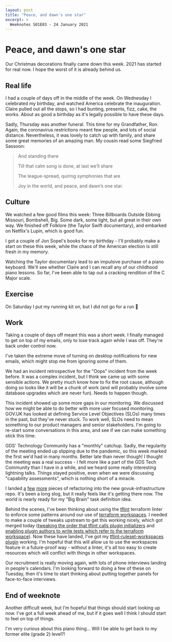 ```yaml
---
layout: post
title: "Peace, and dawn's one star"
excerpt: >
  Weeknotes S01E03 - 24 January 2021
---
```


# Peace, and dawn's one star

Our Christmas decorations finally came down this week. 2021 has started for
real now. I hope the worst of it is already behind us.

## Real life

I had a couple of days off in the middle of the week. On Wednesday I celebrated
my birthday, and watched America celebrate the inauguration. Claire pulled out
all the stops, so I had bunting, presents, fizz, cake, the works. About as good
a birthday as it's legally possible to have these days.

Sadly, Thursday was another funeral. This time for my Grandfather, Ron. Again,
the coronavirus restrictions meant few people, and lots of social distance.
Nevertheless, it was lovely to catch up with family, and share some great
memories of an amazing man. My cousin read some Siegfried Sassoon:

> And standing there
>
> Till that calm song is done, at last we’ll share
>
> The league-spread, quiring symphonies that are
>
> Joy in the world, and peace, and dawn’s one star.

## Culture

We watched a few good films this week: Three Billboards Outside Ebbing
Missouri, Bombshell, Big. Some dark, some light, but all great in their own
way. We finished off Folklore (the Taylor Swift documentary), and embarked on
Netflix's Lupin, which is good fun.

I got a couple of Jon Sopel's books for my birthday - I'll probably make a
start on these this week, while the chaos of the American election is still
fresh in my memory.

Watching the Taylor documentary lead to an impulsive purchase of a piano
keyboard. We'll see whether Claire and I can recall any of our childhood piano
lessons. So far, I've been able to tap out a cracking rendition of the C Major
scale.

## Exercise

On Saturday I put my running kit on, but I did not go for a run 😬

## Work

Taking a couple of days off meant this was a short week. I finally managed to
get on top of my emails, only to lose track again while I was off. They're back
under control now.

I've taken the extreme move of turning on desktop notifications for new emails,
which might stop me from ignoring some of them.

We had an incident retrospective for the "Oops" incident from the week before.
It was a complex incident, but I think we came up with some sensible actions.
We pretty much know how to fix the root cause, although doing so looks like it
will be a chunk of work (and will probably involve some database upgrades which
are never fun). Needs to happen though.

This incident showed up some more gaps in our monitoring. We discussed how we
might be able to do better with more user focused monitoring. GOV.UK has looked
at defining Service Level Objectives (SLOs) many times in the past, but they've
never stuck. To work well, SLOs need to mean something to our product managers
and senior stakeholders. I'm going to re-start some conversations in this area,
and see if we can make something stick this time.

GDS' Technology Community has a "monthly" catchup. Sadly, the regularity of the
meeting ended up slipping due to the pandemic, so this week marked the first
we'd had in many months. Better late than never though! I thought the meeting
was a real success - I felt more like a part of the GDS Tech Community than I
have in a while, and we heard some really interesting lightning talks. Things
stayed positive, even when we were discussing "capability assessments", which
is nothing short of a miracle.

I landed [a](https://github.com/alphagov/govuk-infrastructure/pull/138)
[few](https://github.com/alphagov/govuk-infrastructure/pull/139)
[more](https://github.com/alphagov/govuk-infrastructure/pull/144) pieces of
refactoring into the new govuk-infrastructure repo. It's been a long slog, but
it really feels like it's getting there now. The world is nearly ready for my
"Big Brain" task definition idea.

Behind the scenes, I've been thinking about using the
[tflint](https://github.com/terraform-linters/tflint) terraform linter to
enforce some patterns around our use of [terraform
workspaces](https://www.terraform.io/docs/state/workspaces.html). I needed to
make a couple of tweaks upstream to get this working nicely, which got merged
today ([tweaking the order that tflint calls plugin
initializers](https://github.com/terraform-linters/tflint/pull/1043) and
[enabling plugin authors to write tests which refer to the terraform
workspace](https://github.com/terraform-linters/tflint-plugin-sdk/pull/99)).
Now these have landed, I've got my [tflint-ruleset-workspaces
plugin](https://github.com/richardTowers/tflint-ruleset-workspaces/) working.
I'm hopeful that this will allow us to use the workspaces feature in a
future-proof way - without a linter, it's all too easy to create resources
which will conflict with things in other workspaces.

Our recruitment is really moving again, with lots of phone interviews landing
in people's calendars. I'm looking forward to doing a few of these on Tuesday,
then it's time to start thinking about putting together panels for face-to-face
interviews.

## End of weeknote

Another difficult week, but I'm hopeful that things should start looking up
now. I've got a full week ahead of me, but if it goes well I think I should
start to feel on top of things.

I'm very curious about this piano thing… Will I be able to get back to my
former elite (grade 2) level?!

